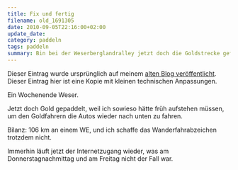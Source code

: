 ```yaml
---
title: Fix und fertig
filename: old_1691305
date: 2010-09-05T22:16:00+02:00
update_date:
category: paddeln
tags: paddeln
summary: Bin bei der Weserberglandralley jetzt doch die Goldstrecke gefahren.
---
```

Dieser Eintrag wurde ursprünglich auf meinem [alten Blog veröffentlicht](https://stu.blogger.de/stories/1691305/). Dieser Eintrag hier ist eine Kopie mit kleinen technischen Anpassungen.

Ein Wochenende Weser.

Jetzt doch Gold gepaddelt, weil ich sowieso hätte früh aufstehen müssen, um den Goldfahrern die Autos wieder nach unten zu fahren.

Bilanz: 106 km an einem WE, und ich schaffe das Wanderfahrabzeichen trotzdem nicht.

Immerhin läuft jetzt der Internetzugang wieder, was am Donnerstagnachmittag und am Freitag nicht der Fall war.
